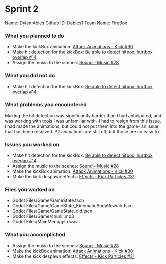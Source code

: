 # Sprint 2

Name: Dylan Ables
Github ID: Dables1
Team Name: FireBox

### What you planned to do

- Make the kickBox animation: [Attack Animations - Kick #30](https://github.com/utk-cs340-fall22/FireBox/issues/30)
- Make hit detection for the kickBox: [Be able to detect hitbox, hurtbox overlap #14](https://github.com/utk-cs340-fall22/FireBox/issues/14)
- Assign the music to the scenes: [Sound - Music #28](https://github.com/utk-cs340-fall22/FireBox/issues/28)

### What you did not do

- Make hit detection for the kickBox: [Be able to detect hitbox, hurtbox overlap #14](https://github.com/utk-cs340-fall22/FireBox/issues/14)

### What problems you encountered

Making the hit detection was significantly harder than I had anticipated, and was working with tools I was unfamiliar with- I had to resign from this issue. I had made the animations, but could not put them into the game- an issue that has been resolved. P2 animations are still off, but those are an easy fix.

### Issues you worked on

- Make hit detection for the kickBox: [Be able to detect hitbox, hurtbox overlap #14](https://github.com/utk-cs340-fall22/FireBox/issues/14)
- Assign the music to the scenes: [Sound - Music #28](https://github.com/utk-cs340-fall22/FireBox/issues/28)
- Make the kickBox animation: [Attack Animations - Kick #30](https://github.com/utk-cs340-fall22/FireBox/issues/30)
- Make the kick despawn effects: [Effects - Kick Particles #31](https://github.com/utk-cs340-fall22/FireBox/issues/31)

### Files you worked on

- Godot Files/Game/GameState.tscn
- Godot Files/Game/GameState_KinematicBodyRework.tscn
- Godot Files/Game/GameState_old.tscn
- Godot Files/Game/chunli.mp3
- Godot Files/MainMenu/gilu.wav

### What you accomplished

- Assign the music to the scenes: [Sound - Music #28](https://github.com/utk-cs340-fall22/FireBox/issues/28)
- Make the kickBox animation: [Attack Animations - Kick #30](https://github.com/utk-cs340-fall22/FireBox/issues/30)
- Make the kick despawn effects: [Effects - Kick Particles #31](https://github.com/utk-cs340-fall22/FireBox/issues/31)